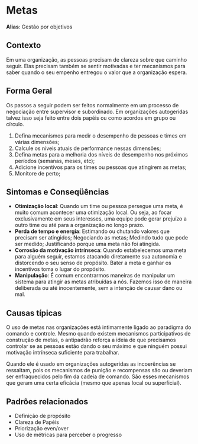 # Metas

**Alias**: Gestão por objetivos

## Contexto

Em uma organização, as pessoas precisam de clareza sobre que caminho seguir. Elas precisam também se sentir motivadas e ter mecanismos para saber quando o seu empenho entregou o valor que a organização espera.

## Forma Geral

Os passos a seguir podem ser feitos normalmente em um processo de negociação entre supervisor e subordinado. Em organizações autogeridas talvez isso seja feito entre dois papéis ou como acordos em grupo ou círculo.

1. Defina mecanismos para medir o desempenho de pessoas e times em várias dimensões;
2. Calcule os níveis atuais de performance nessas dimensões;
3. Defina metas para a melhoria dos níveis de desempenho nos próximos períodos \(semanas, meses, etc\);
4. Adicione incentivos para os times ou pessoas que atingirem as metas;
5. Monitore de perto;

## Sintomas e Conseqüências

* **Otimização local**: Quando um time ou pessoa persegue uma meta, é muito comum acontecer uma otimização local. Ou seja, ao focar exclusivamente em seus interesses, uma equipe pode gerar prejuízo a outro time ou até para a organização no longo prazo.
* **Perda de tempo e energia**: Estimando ou chutando valores que precisam ser atingidos; Negociando as metas; Medindo tudo que pode ser medido; Justificando porque uma meta não foi atingida.
* **Corrosão da motivação intrínseca**: Quando estabelecemos uma meta para alguém seguir, estamos atacando diretamente sua autonomia e distorcendo o seu senso de propósito. Bater a meta e ganhar os incentivos toma o lugar do propósito.
* **Manipulação**: É comum encontrarmos maneiras de manipular um sistema para atingir as metas atribuídas a nós. Fazemos isso de maneira deliberada ou até inocentemente, sem a intenção de causar dano ou mal.

## Causas típicas

O uso de metas nas organizações está intimamente ligado ao paradigma do comando e controle. Mesmo quando existem mecanismos participativos de construção de metas, o antipadrão reforça a ideia de que precisamos controlar se as pessoas estão dando o seu máximo e que ninguém possui motivação intrínseca suficiente para trabalhar.

Quando ele é usado em organizações autogeridas as incoerências se ressaltam, pois os mecanismos de punição e recompensas são ou deveriam ser enfraquecidos pelo fim da cadeia de comando. São esses mecanismos que geram uma certa eficácia \(mesmo que apenas local ou superficial\).

## Padrões relacionados

* Definição de propósito
* Clareza de Papéis
* Priorização even/over
* Uso de métricas para perceber o progresso
